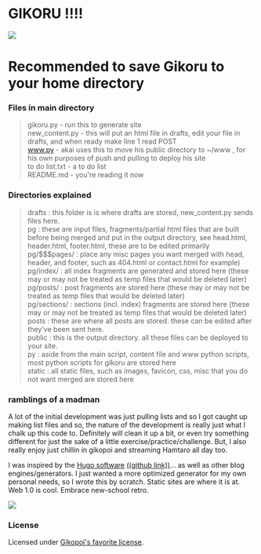 # GIKORU !!!!
![](https://booru.gikopoi.com/_images/1675480a36b6a1c8cbb815a1fa9fd93b/184%20-%20gikoru.png)

# Recommended to save Gikoru to your home directory

### Files in main directory
>gikoru.py - run this to generate site\
>new_content.py - this will put an html file in drafts, edit your file in drafts, and when ready make line 1 read POST\
>www.py - akai uses this to move his public directory to ~/www , for his own purposes of push and pulling to deploy his site\
>to do list.txt - a to do list\
>README.md - you're reading it now

### Directories explained

>drafts : this folder is is where drafts are stored, new_content.py sends files here.\
>pg : these are input files, fragments/partial html files that are built before being merged and put in the output directory, see head.html, header.html, footer.html, these are to be edited primarily\
>pg/$$$pages/ : place any misc pages you want merged with head, header, and footer, such as 404.html or contact.html for example)\
>pg/index/ : all index fragments are generated and stored here (these may or may not be treated as temp files that would be deleted later)\
>pg/posts/ : post fragments are stored here (these may or may not be treated as temp files that would be deleted later)\
>pg/sections/ : sections (incl. index) fragments are stored here (these may or may not be treated as temp files that would be deleted later)\
>posts : these are where all posts are stored. these can be edited after they've been sent here.\
>public : this is the output directory. all these files can be deployed to your site.\
>py : aside from the main script, content file and www python scripts, most python scripts for gikoru are stored here\
static : all static files, such as images, favicon, css, misc that you do not want merged are stored here

### ramblings of a madman

A lot of the initial development was just pulling lists and so I got caught up making list files and so, the nature of the development is really just what I chalk up this code to. Definitely will clean it up a bit, or even try something different for just the sake of a little exercise/practice/challenge.
But, I also really enjoy just chillin in gikopoi and streaming Hamtaro all day too.

I was inspired by the [Hugo software](https://gohugo.io/) [((github link))](https://github.com/gohugoio/hugo)... as well as other blog engines/generators. I just wanted a more optimized generator for my own personal needs, so I wrote this by scratch. Static sites are where it is at. Web 1.0 is cool. Embrace new-school retro.

![](https://booru.gikopoi.com/_images/467a753d771eeb26b5a1014e05d0ee60/185%20-%20akai%20coffee%20lazy%20moon.png)

### License

Licensed under [Gikopoi's favorite license](https://github.com/153/goatse-license).